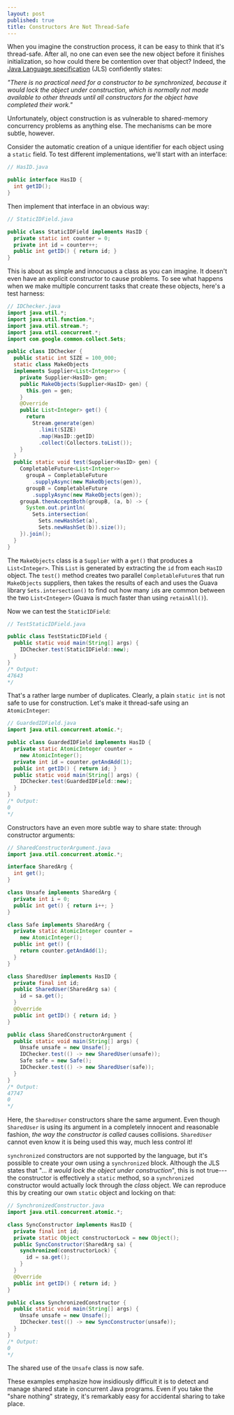```yaml
---
layout: post
published: true
title: Constructors Are Not Thread-Safe
---
```


When you imagine the construction process, it can be easy to think that it's
thread-safe. After all, no one can even see the new object before it finishes
initialization, so how could there be contention over that object? Indeed,
the [Java Language
specification](http://docs.oracle.com/javase/specs/jls/se8/html/jls-8.html#jls-8.8.3)
(JLS) confidently states:

*"There is no practical need for a constructor to be synchronized, because it
would lock the object under construction, which is normally not made available
to other threads until all constructors for the object have completed their
work."*

Unfortunately, object construction is as vulnerable to shared-memory concurrency
problems as anything else. The mechanisms can be more subtle, however.

Consider the automatic creation of a unique identifier for each object using a
`static` field. To test different implementations, we'll start with an
interface:

```java
// HasID.java

public interface HasID {
  int getID();
}
```

Then implement that interface in an obvious way:

```java
// StaticIDField.java

public class StaticIDField implements HasID {
  private static int counter = 0;
  private int id = counter++;
  public int getID() { return id; }
}
```

This is about as simple and innocuous a class as you can imagine. It doesn't
even have an explicit constructor to cause problems. To see what happens when
we make multiple concurrent tasks that create these objects, here's a test
harness:

```java
// IDChecker.java
import java.util.*;
import java.util.function.*;
import java.util.stream.*;
import java.util.concurrent.*;
import com.google.common.collect.Sets;

public class IDChecker {
  public static int SIZE = 100_000;
  static class MakeObjects
  implements Supplier<List<Integer>> {
    private Supplier<HasID> gen;
    public MakeObjects(Supplier<HasID> gen) {
      this.gen = gen;
    }
    @Override
    public List<Integer> get() {
      return
        Stream.generate(gen)
          .limit(SIZE)
          .map(HasID::getID)
          .collect(Collectors.toList());
    }
  }
  public static void test(Supplier<HasID> gen) {
    CompletableFuture<List<Integer>>
      groupA = CompletableFuture
        .supplyAsync(new MakeObjects(gen)),
      groupB = CompletableFuture
        .supplyAsync(new MakeObjects(gen));
    groupA.thenAcceptBoth(groupB, (a, b) -> {
      System.out.println(
        Sets.intersection(
          Sets.newHashSet(a),
          Sets.newHashSet(b)).size());
    }).join();
  }
}
```

The `MakeObjects` class is a `Supplier` with a `get()` that produces a
`List<Integer>`. This `List` is generated by extracting the `id` from each
`HasID` object. The `test()` method creates two parallel `CompletableFuture`s
that run `MakeObjects` suppliers, then takes the results of each and uses the
Guava library `Sets.intersection()` to find out how many `id`s are common
between the two `List<Integer>` (Guava is much faster than using `retainAll()`).

Now we can test the `StaticIDField`:

```java
// TestStaticIDField.java

public class TestStaticIDField {
  public static void main(String[] args) {
    IDChecker.test(StaticIDField::new);
  }
}
/* Output:
47643
*/
```

That's a rather large number of duplicates. Clearly, a plain `static int` is
not safe to use for construction. Let's make it thread-safe using an
`AtomicInteger`:

```java
// GuardedIDField.java
import java.util.concurrent.atomic.*;

public class GuardedIDField implements HasID {
  private static AtomicInteger counter =
    new AtomicInteger();
  private int id = counter.getAndAdd(1);
  public int getID() { return id; }
  public static void main(String[] args) {
    IDChecker.test(GuardedIDField::new);
  }
}
/* Output:
0
*/
```

Constructors have an even more subtle way to share state: through constructor
arguments:

```java
// SharedConstructorArgument.java
import java.util.concurrent.atomic.*;

interface SharedArg {
  int get();
}

class Unsafe implements SharedArg {
  private int i = 0;
  public int get() { return i++; }
}

class Safe implements SharedArg {
  private static AtomicInteger counter =
    new AtomicInteger();
  public int get() {
    return counter.getAndAdd(1);
  }
}

class SharedUser implements HasID {
  private final int id;
  public SharedUser(SharedArg sa) {
    id = sa.get();
  }
  @Override
  public int getID() { return id; }
}

public class SharedConstructorArgument {
  public static void main(String[] args) {
    Unsafe unsafe = new Unsafe();
    IDChecker.test(() -> new SharedUser(unsafe));
    Safe safe = new Safe();
    IDChecker.test(() -> new SharedUser(safe));
  }
}
/* Output:
47747
0
*/
```

Here, the `SharedUser` constructors share the same argument. Even though
`SharedUser` is using its argument in a completely innocent and reasonable
fashion, *the way the constructor is called* causes collisions. `SharedUser`
cannot even know it is being used this way, much less control it!

`synchronized` constructors are not supported by the language, but it's
possible to create your own using a `synchronized` block. Although the
JLS states that "... *it would lock the object under construction*", this is
not true---the constructor is effectively a `static` method, so a
`synchronized` constructor would actually lock through the *class* object. We
can reproduce this by creating our own `static` object and locking on that:

```java
// SynchronizedConstructor.java
import java.util.concurrent.atomic.*;

class SyncConstructor implements HasID {
  private final int id;
  private static Object constructorLock = new Object();
  public SyncConstructor(SharedArg sa) {
    synchronized(constructorLock) {
      id = sa.get();
    }
  }
  @Override
  public int getID() { return id; }
}

public class SynchronizedConstructor {
  public static void main(String[] args) {
    Unsafe unsafe = new Unsafe();
    IDChecker.test(() -> new SyncConstructor(unsafe));
  }
}
/* Output:
0
*/
```

The shared use of the `Unsafe` class is now safe.

These examples emphasize how insidiously difficult it is to detect and manage
shared state in concurrent Java programs. Even if you take the "share nothing"
strategy, it's remarkably easy for accidental sharing to take place.
